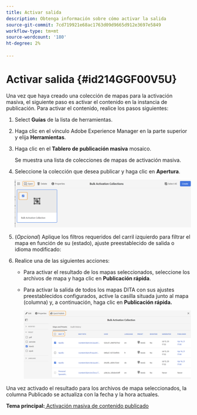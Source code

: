 ```yaml
---
title: Activar salida
description: Obtenga información sobre cómo activar la salida
source-git-commit: 7cd719921e68ac1763d09d9665d912e3697e5849
workflow-type: tm+mt
source-wordcount: '180'
ht-degree: 2%

---
```



# Activar salida {#id214GGF00V5U}

Una vez que haya creado una colección de mapas para la activación masiva, el siguiente paso es activar el contenido en la instancia de publicación. Para activar el contenido, realice los pasos siguientes:

1. Select **Guías** de la lista de herramientas.

1. Haga clic en el vínculo Adobe Experience Manager en la parte superior y elija **Herramientas**.

1. Haga clic en el **Tablero de publicación masiva** mosaico.

   Se muestra una lista de colecciones de mapas de activación masiva.

1. Seleccione la colección que desea publicar y haga clic en **Apertura**.

   ![](images/bulk-activation-collection-open.png)

1. \(*Opcional*\) Aplique los filtros requeridos del carril izquierdo para filtrar el mapa en función de su \(estado\), ajuste preestablecido de salida o idioma modificado:
1. Realice una de las siguientes acciones:

   - Para activar el resultado de los mapas seleccionados, seleccione los archivos de mapa y haga clic en **Publicación rápida**.
   - Para activar la salida de todos los mapas DITA con sus ajustes preestablecidos configurados, active la casilla situada junto al mapa \(columna\) y, a continuación, haga clic en **Publicación rápida.**

      ![](images/bulk-activation-collection-quick-publish.png)


Una vez activado el resultado para los archivos de mapa seleccionados, la columna Publicado se actualiza con la fecha y la hora actuales.

**Tema principal:**[ Activación masiva de contenido publicado](conf-bulk-activation.md)

